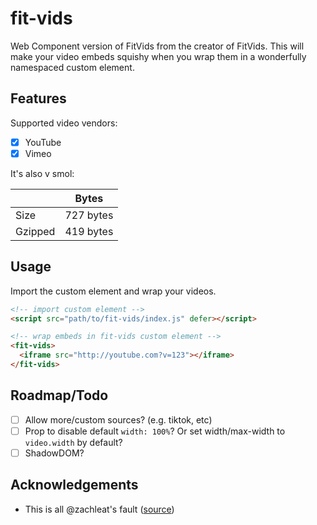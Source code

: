 # fit-vids
Web Component version of FitVids from the creator of FitVids. This will make your video embeds squishy when you wrap them in a wonderfully namespaced custom element.

## Features

Supported video vendors:

- [x] YouTube
- [x] Vimeo

It's also v smol:

|  | Bytes |
|---|---|
|Size         | 727 bytes |
| Gzipped      | 419 bytes |

## Usage

Import the custom element and wrap your videos.

```html
<!-- import custom element -->
<script src="path/to/fit-vids/index.js" defer></script>

<!-- wrap embeds in fit-vids custom element -->
<fit-vids>
  <iframe src="http://youtube.com?v=123"></iframe>
</fit-vids>
```

## Roadmap/Todo

- [ ] Allow more/custom sources? (e.g. tiktok, etc)
- [ ] Prop to disable default `width: 100%`? Or set width/max-width to `video.width` by default?
- [ ] ShadowDOM?

## Acknowledgements

- This is all @zachleat's fault ([source](https://elk.zone/mastodon.social/@zachleat@zachleat.com/111217846361544297))
